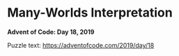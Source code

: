 # Many-Worlds Interpretation

**Advent of Code: Day 18, 2019**

Puzzle text: <https://adventofcode.com/2019/day/18>
